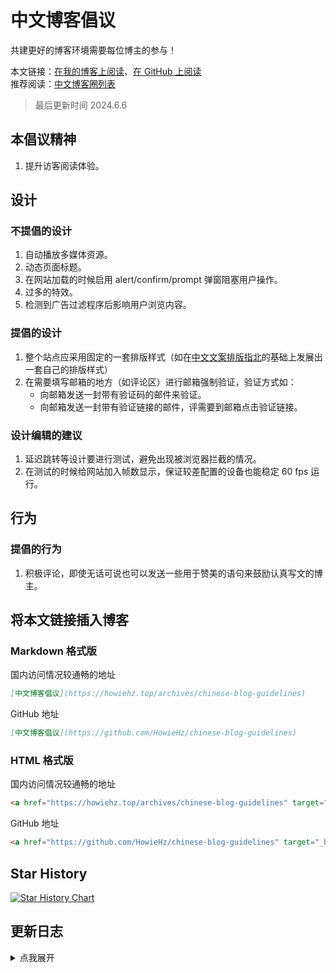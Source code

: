 # 中文博客倡议

共建更好的博客环境需要每位博主的参与！

本文链接：[在我的博客上阅读](https://howiehz.top/archives/chinese-blog-guidelines)、[在 GitHub 上阅读](https://github.com/HowieHz/chinese-blog-guidelines)  
推荐阅读：[中文博客圈列表](https://howiehz.top/archives/chinese-blogosphere-list)

> 最后更新时间 2024.6.6

## 本倡议精神

1. 提升访客阅读体验。

## 设计

### 不提倡的设计

1. 自动播放多媒体资源。
2. 动态页面标题。
3. 在网站加载的时候启用 alert/confirm/prompt 弹窗阻塞用户操作。
4. 过多的特效。
5. 检测到广告过滤程序后影响用户浏览内容。

### 提倡的设计

1. 整个站点应采用固定的一套排版样式（如在[中文文案排版指北](https://github.com/sparanoid/chinese-copywriting-guidelines/)的基础上发展出一套自己的排版样式）
2. 在需要填写邮箱的地方（如评论区）进行邮箱强制验证，验证方式如：
   - 向邮箱发送一封带有验证码的邮件来验证。
   - 向邮箱发送一封带有验证链接的邮件，评需要到邮箱点击验证链接。

### 设计编辑的建议

1. 延迟跳转等设计要进行测试，避免出现被浏览器拦截的情况。
2. 在测试的时候给网站加入帧数显示，保证较差配置的设备也能稳定 60 fps 运行。

## 行为

### 提倡的行为

1. 积极评论，即使无话可说也可以发送一些用于赞美的语句来鼓励认真写文的博主。

## 将本文链接插入博客

### Markdown 格式版

国内访问情况较通畅的地址

```markdown
[中文博客倡议](https://howiehz.top/archives/chinese-blog-guidelines)
```

GitHub 地址

```markdown
[中文博客倡议](https://github.com/HowieHz/chinese-blog-guidelines)
```

### HTML 格式版

国内访问情况较通畅的地址

```html
<a href="https://howiehz.top/archives/chinese-blog-guidelines" target="_blank" rel="noopener noreferrer" title="中文博客倡议书">中文博客倡议</a>
```

GitHub 地址

```html
<a href="https://github.com/HowieHz/chinese-blog-guidelines" target="_blank" rel="noopener noreferrer" title="中文博客倡议书">中文博客倡议</a>
```

## Star History

<a href="https://star-history.com/#HowieHz/chinese-blog-guidelines&Date">
 <picture>
   <source media="(prefers-color-scheme: dark)" srcset="https://api.star-history.com/svg?repos=HowieHz/chinese-blog-guidelines&type=Date&theme=dark" />
   <source media="(prefers-color-scheme: light)" srcset="https://api.star-history.com/svg?repos=HowieHz/chinese-blog-guidelines&type=Date" />
   <img alt="Star History Chart" src="https://api.star-history.com/svg?repos=HowieHz/chinese-blog-guidelines&type=Date" />
 </picture>
</a>

## 更新日志

<details><summary>点我展开</summary>

2024.6.7

- 在 [Allenyou](https://github.com/Allenyou1126)[github@Allenyou1126](https://github.com/Allenyou1126) 的建议下在`设计-不提倡的设计`中添加有关防广告过滤器的说明

2024.6.6

- 在 [wildgun](http://wildgun.net/) 的建议下修改`设计-提倡的设计`中有关排版的倡议

2024.6.2

- 初版

</details>

